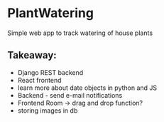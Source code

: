 # PlantWatering

Simple web app to track watering of house plants

## Takeaway:

- Django REST backend
- React frontend
- learn more about date objects in python and JS
- Backend - send e-mail notifications
- Frontend Room -> drag and drop function?
- storing images in db
